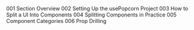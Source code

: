 001 Section Overview
002 Setting Up the usePopcorn Project
003 How to Split a UI Into Components
004 Splitting Components in Practice
005 Component Categories
006 Prop Drilling